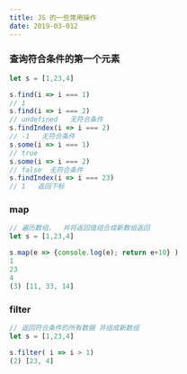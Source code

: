 ```yaml
---
title: JS 的一些常用操作
date: 2019-03-012
---
```




### 查询符合条件的第一个元素

```js
let s = [1,23,4]

s.find(i => i === 1)
// 1
s.find(i => i === 2)
// undefined   无符合条件
s.findIndex(i => i === 2)
// -1   无符合条件
s.some(i => i === 1)
// true
s.some(i => i === 2)
// false  无符合条件
s.findIndex(i => i === 23)
// 1   返回下标
```



### map

```js
// 遍历数组，  并将返回值组合成新数组返回
let s = [1,23,4]

s.map(e => {console.log(e); return e+10} )
1
23
4
(3) [11, 33, 14]

```



### filter

```js
// 返回符合条件的所有数据 并组成新数组
let s = [1,23,4]

s.filter( i => i > 1)
(2) [23, 4]
```



